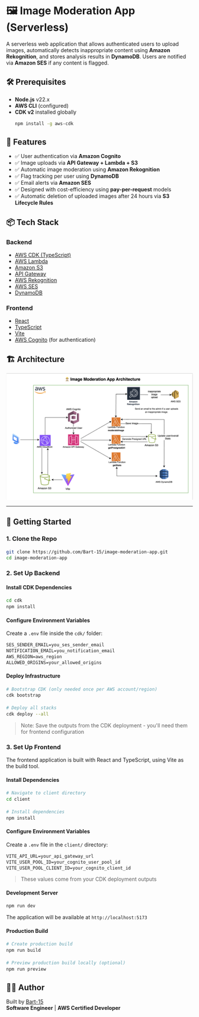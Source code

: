 # 🖼️ Image Moderation App (Serverless)

A serverless web application that allows authenticated users to upload images, automatically detects inappropriate content using **Amazon Rekognition**, and stores analysis results in **DynamoDB**. Users are notified via **Amazon SES** if any content is flagged.

## 🛠️ Prerequisites

- **Node.js** v22.x
- **AWS CLI** (configured)
- **CDK v2** installed globally
  ```bash
  npm install -g aws-cdk
  ```

## 🚀 Features

- ✅ User authentication via **Amazon Cognito**
- ✅ Image uploads via **API Gateway + Lambda + S3**
- ✅ Automatic image moderation using **Amazon Rekognition**
- ✅ Flag tracking per user using **DynamoDB**
- ✅ Email alerts via **Amazon SES**
- ✅ Designed with cost-efficiency using **pay-per-request** models
- ✅ Automatic deletion of uploaded images after 24 hours via **S3 Lifecycle Rules**

## 📦 Tech Stack

### Backend

- [AWS CDK (TypeScript)](https://docs.aws.amazon.com/cdk/)
- [AWS Lambda](https://aws.amazon.com/lambda/)
- [Amazon S3](https://aws.amazon.com/s3/)
- [API Gateway](https://aws.amazon.com/api-gateway/)
- [AWS Rekognition](https://aws.amazon.com/rekognition/)
- [AWS SES](https://aws.amazon.com/ses/)
- [DynamoDB](https://aws.amazon.com/dynamodb/)

### Frontend

- [React](https://react.dev)
- [TypeScript](https://www.typescriptlang.org/)
- [Vite](https://vitejs.dev)
- [AWS Cognito](https://aws.amazon.com/cognito/) (for authentication)

## 🏗️ Architecture

![Image Moderation App Architecture](images/ImageModerationArchi.png)

---

## 🚀 Getting Started

### 1. Clone the Repo

```bash
git clone https://github.com/Bart-15/image-moderation-app.git
cd image-moderation-app
```

### 2. Set Up Backend

#### Install CDK Dependencies

```bash
cd cdk
npm install
```

#### Configure Environment Variables

Create a `.env` file inside the `cdk/` folder:

```env
SES_SENDER_EMAIL=you_ses_sender_email
NOTIFICATION_EMAIL=you_notification_email
AWS_REGION=aws_region
ALLOWED_ORIGINS=your_allowed_origins
```

#### Deploy Infrastructure

```bash
# Bootstrap CDK (only needed once per AWS account/region)
cdk bootstrap

# Deploy all stacks
cdk deploy --all
```

> Note: Save the outputs from the CDK deployment - you'll need them for frontend configuration

### 3. Set Up Frontend

The frontend application is built with React and TypeScript, using Vite as the build tool.

#### Install Dependencies

```bash
# Navigate to client directory
cd client

# Install dependencies
npm install
```

#### Configure Environment Variables

Create a `.env` file in the `client/` directory:

```env
VITE_API_URL=your_api_gateway_url
VITE_USER_POOL_ID=your_cognito_user_pool_id
VITE_USER_POOL_CLIENT_ID=your_cognito_client_id
```

> These values come from your CDK deployment outputs

#### Development Server

```bash
npm run dev
```

The application will be available at `http://localhost:5173`

#### Production Build

```bash
# Create production build
npm run build

# Preview production build locally (optional)
npm run preview
```

## 🙋‍♂️ Author

Built by [Bart-15](https://github.com/Bart-15)  
**Software Engineer** | **AWS Certified Developer**
